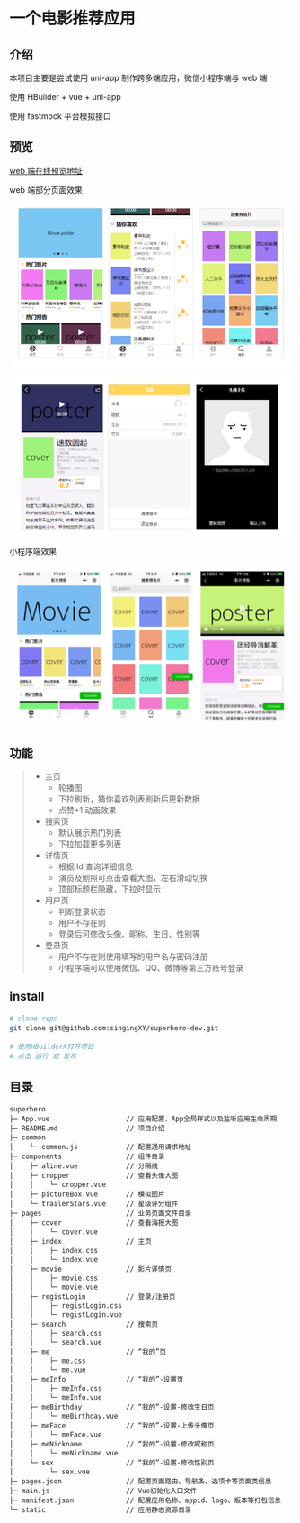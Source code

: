 # 一个电影推荐应用

## 介绍

本项目主要是尝试使用 uni-app 制作跨多端应用，微信小程序端与 web 端

使用 HBuilder + vue + uni-app

使用 fastmock 平台模拟接口

## 预览

[web 端在线预览地址](http://singingxy.gitee.io/superhero-dev)

web 端部分页面效果

![images](https://raw.githubusercontent.com/singingXY/mypic/master/superhero/1.png)

![images](https://raw.githubusercontent.com/singingXY/mypic/master/superhero/2.png)

小程序端效果

![images](https://raw.githubusercontent.com/singingXY/mypic/master/superhero/3.png)

## 功能

> - 主页
>   - 轮播图
>   - 下拉刷新，猜你喜欢列表刷新后更新数据
>   - 点赞+1 动画效果
> - 搜索页
>   - 默认展示热门列表
>   - 下拉加载更多列表
> - 详情页
>   - 根据 Id 查询详细信息
>   - 演员及剧照可点击查看大图，左右滑动切换
>   - 顶部标题栏隐藏，下拉时显示
> - 用户页
>   - 判断登录状态
>   - 用户不存在则
>   - 登录后可修改头像、昵称、生日、性别等
> - 登录页
>   - 用户不存在则使用填写的用户名与密码注册
>   - 小程序端可以使用微信、QQ、微博等第三方账号登录

## install

```bash
# clone repo
git clone git@github.com:singingXY/superhero-dev.git

# 使用HBuilderX打开项目
# 点击 运行 或 发布
```

## 目录

```
superhero
├─ App.vue                   // 应用配置，App全局样式以及监听应用生命周期
├─ README.md                 // 项目介绍
├─ common
│    └─ common.js            // 配置通用请求地址
├─ components                // 组件目录
│    ├─ aline.vue            // 分隔线
│    ├─ cropper              // 查看头像大图
│    │    └─ cropper.vue
│    ├─ pictureBox.vue       // 模拟图片
│    └─ trailerStars.vue     // 星级评分组件
├─ pages                     // 业务页面文件目录
│    ├─ cover                // 查看海报大图
│    │    └─ cover.vue
│    ├─ index                // 主页
│    │    ├─ index.css
│    │    └─ index.vue
│    ├─ movie                // 影片详情页
│    │    ├─ movie.css
│    │    └─ movie.vue
│    ├─ registLogin          // 登录/注册页
│    │    ├─ registLogin.css
│    │    └─ registLogin.vue
│    ├─ search               // 搜索页
│    │    ├─ search.css
│    │    └─ search.vue
│    ├─ me                   // “我的”页
│    │    ├─ me.css
│    │    └─ me.vue
│    ├─ meInfo               // “我的”-设置页
│    │    ├─ meInfo.css
│    │    └─ meInfo.vue
│    ├─ meBirthday           // “我的”-设置-修改生日页
│    │    └─ meBirthday.vue
│    ├─ meFace               // “我的”-设置-上传头像页
│    │    └─ meFace.vue
│    ├─ meNickname           // “我的”-设置-修改昵称页
│    │    └─ meNickname.vue
│    └─ sex                  // “我的”-设置-修改性别页
│         └─ sex.vue
├─ pages.json                // 配置页面路由、导航条、选项卡等页面类信息
├─ main.js                   // Vue初始化入口文件
├─ manifest.json             // 配置应用名称、appid、logo、版本等打包信息
└─ static                    // 应用静态资源目录

```
